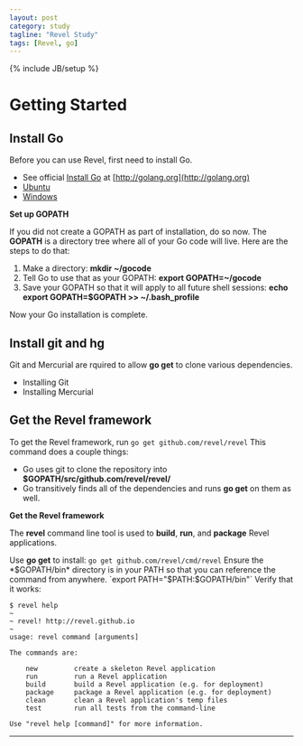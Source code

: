 ```yaml
---
layout: post
category: study
tagline: "Revel Study"
tags: [Revel, go]
---
```

{% include JB/setup %}

# Getting Started

## Install Go

Before you can use Revel, first need to install Go.

 * See official [Install Go](https://golang.org/doc/install) at [http://golang.org](http://golang.org)
  * [Ubuntu](https://github.com/golang/go/wiki/Ubuntu)
  * [Windows](https://golang.org/doc/install#windows)

**Set up GOPATH**

If you did not create a GOPATH as part of installation, do so now. The
**GOPATH** is a directory tree where all of your Go code will live. Here are
the steps to do that:

 1. Make a directory: **mkdir ~/gocode**
 2. Tell Go to use that as your GOPATH: **export GOPATH=~/gocode**
 3. Save your GOPATH so that it will apply to all future shell sessions: **echo
    export GOPATH=$GOPATH >> ~/.bash_profile**

Now your Go installation is complete.

## Install git and hg

Git and Mercurial are rquired to allow **go get** to clone various
dependencies.

 * Installing Git
 * Installing Mercurial

## Get the Revel framework

To get the Revel framework, run
`go get github.com/revel/revel`
This command does a couple things:
 * Go uses git to clone the repository into
   **$GOPATH/src/github.com/revel/revel/**
 * Go transitively finds all of the dependencies and runs **go get** on them as
   well.

**Get the Revel framework**

The **revel** command line tool is used to **build**, **run**, and **package**
Revel applications.

Use **go get** to install:
`go get github.com/revel/cmd/revel`
Ensure the *$GOPATH/bin* directory is in your PATH so that you can reference
the command from anywhere.
`export PATH="$PATH:$GOPATH/bin"`
Verify that it works:

    $ revel help
    ~
    ~ revel! http://revel.github.io
    ~
    usage: revel command [arguments]
    
    The commands are:
    
        new         create a skeleton Revel application
        run         run a Revel application
        build       build a Revel application (e.g. for deployment)
        package     package a Revel application (e.g. for deployment)
        clean       clean a Revel application's temp files
        test        run all tests from the command-line
    
    Use "revel help [command]" for more information.

- - - -
